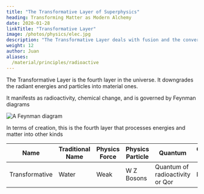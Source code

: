 ```yaml
---
title: "The Transformative Layer of Superphysics"
heading: Transforming Matter as Modern Alchemy
date: 2020-01-28
linkTitle: "Transformative Layer"
image: /photos/physics/elec.jpg
description: "The Transformative Layer deals with fusion and the conversion of particles into different material types"
weight: 12
author: Juan
aliases:
  /material/principles/radioactive
---
```




The Transformative Layer is the fourth layer in the universe. It downgrades the radiant energies and particles into material ones. 

It manifests as radioactivity, chemical change, and is governed by Feynman diagrams

![A Feynman diagram](/graphics/physics/feynman.jpg)


In terms of creation, this is the fourth layer that processes energies and matter into other kinds 

Name | Traditional Name | Physics Force | Physics Particle | Quantum | Gravitation Source
--- | --- | --- | --- | --- | ---
Transformative | Water | Weak | W Z Bosons | Quantum of radioactivity or Qor | Neutron 

